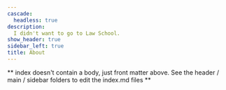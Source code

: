 ```yaml
---
cascade:
  headless: true
description: 
  I didn't want to go to Law School.
show_header: true
sidebar_left: true
title: About
---
```


** index doesn't contain a body, just front matter above.
See the header / main / sidebar folders to edit the index.md files **
